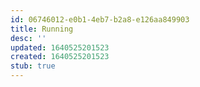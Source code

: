 ```yaml
---
id: 06746012-e0b1-4eb7-b2a8-e126aa849903
title: Running
desc: ''
updated: 1640525201523
created: 1640525201523
stub: true
---
```


